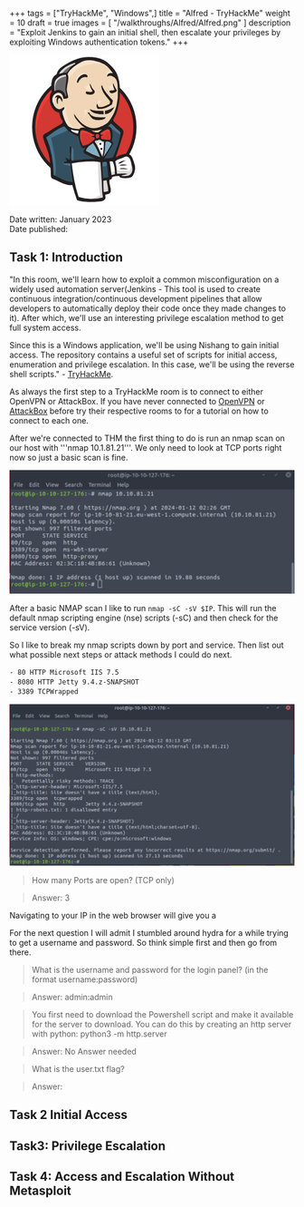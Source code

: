 +++
tags = ["TryHackMe", "Windows",]
title = "Alfred - TryHackMe"
weight = 10
draft = true
images = [ "/walkthroughs/Alfred/Alfred.png" ]
description = "Exploit Jenkins to gain an initial shell, then escalate your privileges by exploiting Windows authentication tokens."
+++

![Logo](Alfred.png)

Date written: January 2023      
Date published: 

## Task 1: Introduction 

"In this room, we'll learn how to exploit a common misconfiguration on a widely used automation server(Jenkins - This tool is used to create continuous integration/continuous development pipelines that allow developers to automatically deploy their code once they made changes to it). After which, we'll use an interesting privilege escalation method to get full system access. 

Since this is a Windows application, we'll be using Nishang to gain initial access. The repository contains a useful set of scripts for initial access, enumeration and privilege escalation. In this case, we'll be using the reverse shell scripts." - [TryHackMe](https://tryhackme.com/room/alfred).

As always the first step to a TryHackMe room is to connect to either OpenVPN or AttackBox. If you have never connected to [OpenVPN](https://tryhackme.com/room/openvpn) or [AttackBox](https://tryhackme.com/room/tutorial) before try their respective rooms to for a tutorial on how to connect to each one. 


After we're connected to THM the first thing to do is run an nmap scan on our host with '''nmap 10.1.81.21'''. We only need to look at TCP ports right now so just a basic scan is fine.  

![nmap scan](Task1_NMAP.png)

After a basic NMAP scan I like to run ```nmap -sC -sV $IP```. This will run the default nmap scripting engine (nse) scripts (-sC) and then check for the service version (-sV).

So I like to break my nmap scripts down by port and service. Then list out what possible next steps or attack methods I could do next.

```bash
- 80 HTTP Microsoft IIS 7.5
- 8080 HTTP Jetty 9.4.z-SNAPSHOT
- 3389 TCPWrapped
```

![nmap scan 2](Task1_NMAP2.png)

> How many Ports are open? (TCP only)

> Answer: 3



Navigating to your IP in the web browser will give you a 

For the next question I will admit I stumbled around hydra for a while trying to get a username and password. So think simple first and then go from there. 

> What is the username and password for the login panel? (in the format username:password)

> Answer: admin:admin

> You first need to download the Powershell script and make it available for the server to download. You can do this by creating an http server with python: python3 -m http.server

> Answer: No Answer needed

> What is the user.txt flag? 

> Answer: 

## Task 2 Initial Access 



## Task3: Privilege Escalation  


## Task 4: Access and Escalation Without Metasploit 
